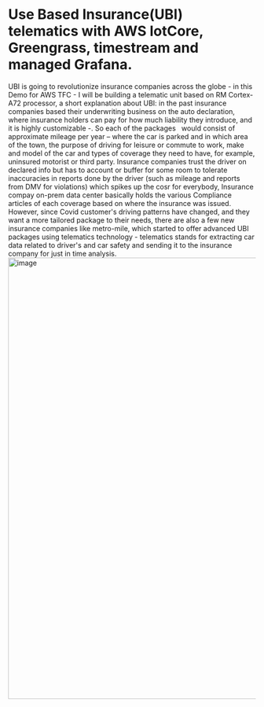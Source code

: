 # Use Based Insurance(UBI) telematics with AWS IotCore, Greengrass, timestream and managed Grafana.  

UBI is going to revolutionize insurance companies across the globe - in this Demo for AWS TFC - I will be building a telematic unit based on RM Cortex-A72 processor, a short explanation about UBI: in the past insurance companies based their underwriting business on the auto declaration, where insurance holders can pay for how much liability they introduce, and it is highly customizable -. So each of the packages   would consist of approximate mileage per year – where the car is parked and in which area of  the town, the purpose of driving for leisure or commute to work, make and model of the car and types of coverage they need to have, for example, uninsured motorist or third party. Insurance companies trust the driver on declared info but has to account or buffer for some room to tolerate inaccuracies in reports done by the driver (such as mileage and reports from DMV for violations) which spikes up the cosr for everybody, 
Insurance compay on-prem data center basically holds the various Compliance articles of each coverage based on where the insurance was issued. 
However, since Covid customer's driving patterns have changed, and they want a more tailored package to their needs, there are also a few new insurance companies like metro-mile, which started to offer advanced  UBI packages using telematics technology - telematics stands for extracting car data related to driver's and car safety and sending it to the insurance company for just in time  analysis.
<img width="898" alt="image" src="https://user-images.githubusercontent.com/16087670/217405729-d2fb4591-21b4-48c1-b313-31a39b70d9cf.png">

